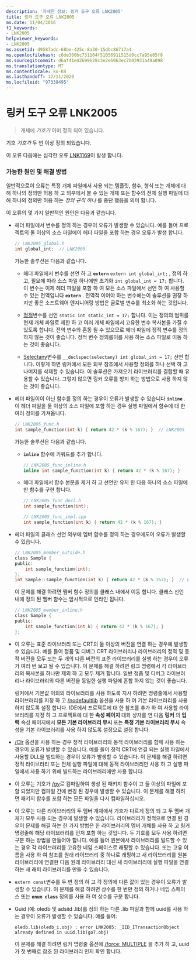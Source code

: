 ```yaml
---
description: '자세한 정보: 링커 도구 오류 LNK2005'
title: 링커 도구 오류 LNK2005
ms.date: 11/04/2016
f1_keywords:
- LNK2005
helpviewer_keywords:
- LNK2005
ms.assetid: d9587adc-68be-425c-8a30-15dbc86717a4
ms.openlocfilehash: c6de300bc731104f51056911515d0cc7a95e05f8
ms.sourcegitcommit: d6af41e42699628c3e2e6063ec7b03931a49a098
ms.translationtype: MT
ms.contentlocale: ko-KR
ms.lasthandoff: 12/11/2020
ms.locfileid: "97338495"
---
```

# <a name="linker-tools-error-lnk2005"></a>링커 도구 오류 LNK2005

> 개체에 *기호가* 이미 정의 되어 있습니다.

기호 *기호가* 두 번 이상 정의 되었습니다.

이 오류 다음에는 심각한 오류 [LNK1169](../../error-messages/tool-errors/linker-tools-error-lnk1169.md)이 발생 합니다.

### <a name="possible-causes-and-solutions"></a>가능한 원인 및 해결 방법

일반적으로이 오류는 특정 개체 파일에서 사용 되는 템플릿, 함수, 형식 또는 개체에 대해 하나의 정의만 허용 하 고 외부에서 볼 수 있는 개체 또는 함수의 전체 실행 파일에 대해 하나의 정의만 허용 하는 *정의 규칙 하나* 를 중단 했음을 의미 합니다.

이 오류의 몇 가지 일반적인 원인은 다음과 같습니다.

- 헤더 파일에서 변수를 정의 하는 경우이 오류가 발생할 수 있습니다. 예를 들어 프로젝트의 둘 이상의 소스 파일에이 헤더 파일을 포함 하는 경우 오류가 발생 합니다.

    ```h
    // LNK2005_global.h
    int global_int;  // LNK2005
    ```

   가능한 솔루션은 다음과 같습니다.

  - 헤더 파일에서 변수를 선언 하 고 **`extern`** `extern int global_int;` , 정의 하 고, 필요에 따라 소스 파일 하나에만 초기화 `int global_int = 17;` 합니다. 이 변수는 이제 헤더 파일을 포함 하 여 모든 소스 파일에서 선언 하 여 사용할 수 있는 전역입니다 **`extern`** . 전역적 이어야 하는 변수에는이 솔루션을 권장 하지만 좋은 소프트웨어 엔지니어링 방법은 글로벌 변수를 최소화 하는 것입니다.

  - [정적](../../cpp/storage-classes-cpp.md#static)변수를 선언 `static int static_int = 17;` 합니다. 이는 정의의 범위를 현재 개체 파일로 제한 하 고 여러 개체 파일에서 고유한 변수 복사본을 가질 수 있도록 합니다. 전역 변수와 혼동 될 수 있으므로 헤더 파일에 정적 변수를 정의 하지 않는 것이 좋습니다. 정적 변수 정의를이를 사용 하는 소스 파일로 이동 하는 것이 좋습니다.

  - [Selectany](../../cpp/selectany.md)변수를 `__declspec(selectany) int global_int = 17;` 선언 합니다. 이렇게 하면 링커에서 모든 외부 참조에서 사용할 정의를 하나 선택 하 고 나머지를 삭제할 수 있습니다. 이 솔루션은 가져오기 라이브러리를 결합할 때 유용할 수 있습니다. 그렇지 않으면 링커 오류를 방지 하는 방법으로 사용 하지 않는 것이 좋습니다.

- 헤더 파일이이 아닌 함수를 정의 하는 경우이 오류가 발생할 수 있습니다 **`inline`** . 이 헤더 파일을 둘 이상의 소스 파일에 포함 하는 경우 실행 파일에서 함수에 대 한 여러 정의를 가져옵니다.

    ```h
    // LNK2005_func.h
    int sample_function(int k) { return 42 * (k % 167); }  // LNK2005
    ```

   가능한 솔루션은 다음과 같습니다.

  - **`inline`** 함수에 키워드를 추가 합니다.

    ```h
    // LNK2005_func_inline.h
    inline int sample_function(int k) { return 42 * (k % 167); }
    ```

  - 헤더 파일에서 함수 본문을 제거 하 고 선언만 유지 한 다음 하나의 소스 파일에만 함수를 구현 합니다.

    ```h
    // LNK2005_func_decl.h
    int sample_function(int);
    ```

    ```cpp
    // LNK2005_func_impl.cpp
    int sample_function(int k) { return 42 * (k % 167); }
    ```

- 헤더 파일의 클래스 선언 외부에 멤버 함수를 정의 하는 경우에도이 오류가 발생할 수 있습니다.

    ```h
    // LNK2005_member_outside.h
    class Sample {
    public:
        int sample_function(int);
    };
    int Sample::sample_function(int k) { return 42 * (k % 167); }  // LNK2005
    ```

   이 문제를 해결 하려면 멤버 함수 정의를 클래스 내에서 이동 합니다. 클래스 선언 내에 정의 된 멤버 함수는 암시적으로 인라인 됩니다.

    ```h
    // LNK2005_member_inline.h
    class Sample {
    public:
        int sample_function(int k) { return 42 * (k % 167); }
    };
    ```

- 이 오류는 표준 라이브러리 또는 CRT의 둘 이상의 버전을 연결 하는 경우에 발생할 수 있습니다. 예를 들어 정품 및 디버그 CRT 라이브러리나 라이브러리의 정적 및 동적 버전을 모두 또는 두 개의 다른 버전의 표준 라이브러리를 실행 하는 경우이 오류가 여러 번 보고 될 수 있습니다. 이 문제를 해결 하려면 링크 명령에서 각 라이브러리의 복사본을 하나만 제외 하 고 모두 제거 합니다. 일반 정품 및 디버그 라이브러리나 라이브러리의 다른 버전을 동일한 실행 파일에 혼합 하지 않는 것이 좋습니다.

   링커에서 기본값 이외의 라이브러리를 사용 하도록 지시 하려면 명령줄에서 사용할 라이브러리를 지정 하 고 [/nodefaultlib](../../build/reference/nodefaultlib-ignore-libraries.md) 옵션을 사용 하 여 기본 라이브러리를 사용 하지 않도록 설정 합니다. IDE에서 프로젝트에 대 한 참조를 추가 하 여 사용할 라이브러리를 지정 하 고 프로젝트에 대 한 **속성 페이지** 대화 상자를 연 다음 **링커** 의 **입력** 속성 페이지에서 **모든 기본 라이브러리 무시** 또는 **특정 기본 라이브러리 무시** 속성을 기본 라이브러리를 사용 하지 않도록 설정으로 설정 합니다.

- [/Clr](../../build/reference/clr-common-language-runtime-compilation.md) 옵션을 사용 하는 경우 정적 라이브러리와 동적 라이브러리를 함께 사용 하는 경우이 오류가 발생할 수 있습니다. 예를 들어 정적 CRT에 연결 되는 실행 파일에서 사용할 DLL을 빌드하는 경우이 오류가 발생할 수 있습니다. 이 문제를 해결 하려면 정적 라이브러리 또는 전체 실행 파일에 대해 동적 라이브러리만 사용 하 고 실행 파일에서 사용 하기 위해 빌드하는 라이브러리에만 사용 합니다.

- 이 오류는 기호가 [/gy](../../build/reference/gy-enable-function-level-linking.md)로 컴파일하여 생성 된 패키지 함수이 고 둘 이상의 파일에 포함 되었지만 컴파일 간에 변경 된 경우에 발생할 수 있습니다. 이 문제를 해결 하려면 패키지 함수를 포함 하는 모든 파일을 다시 컴파일하십시오.

- 이 오류는 다른 라이브러리의 두 멤버 개체에서 기호가 다르게 정의 되 고 두 멤버 개체가 모두 사용 되는 경우에 발생할 수 있습니다. 라이브러리가 정적으로 연결 된 경우이 문제를 해결 하는 한 가지 방법은 한 라이브러리의 멤버 개체를 사용 하 고 링커 명령줄에 해당 라이브러리를 먼저 포함 하는 것입니다. 두 기호를 모두 사용 하려면 구분 하는 방법을 만들어야 합니다. 예를 들어 원본에서 라이브러리를 빌드할 수 있는 경우 각 라이브러리를 고유한 네임 스페이스로 래핑할 수 있습니다. 또는 고유 이름을 사용 하 여 참조를 원래 라이브러리 중 하나로 래핑하고 새 라이브러리를 원본 라이브러리에 연결한 다음 원래 라이브러리 대신 새 라이브러리에 실행 파일을 연결 하는 새 래퍼 라이브러리를 만들 수 있습니다.

- `extern const`변수를 두 번 정의 하 고 각 정의에 다른 값이 있는 경우이 오류가 발생할 수 있습니다. 이 문제를 해결 하려면 상수를 한 번만 정의 하거나 네임 스페이스 또는 **`enum class`** 정의를 사용 하 여 상수를 구분 합니다.

- Guid (예: oledb 및 adsiid .lib)를 정의 하는 다른 .lib 파일과 함께 uuid를 사용 하는 경우이 오류가 발생할 수 있습니다. 예를 들어:

    ```Output
    oledb.lib(oledb_i.obj) : error LNK2005: _IID_ITransactionObject
    already defined in uuid.lib(go7.obj)
    ```

   이 문제를 해결 하려면 링커 명령줄 옵션에 [/force: MULTIPLE](../../build/reference/force-force-file-output.md) 을 추가 하 고, uuid가 첫 번째로 참조 된 라이브러리 인지 확인 합니다.
